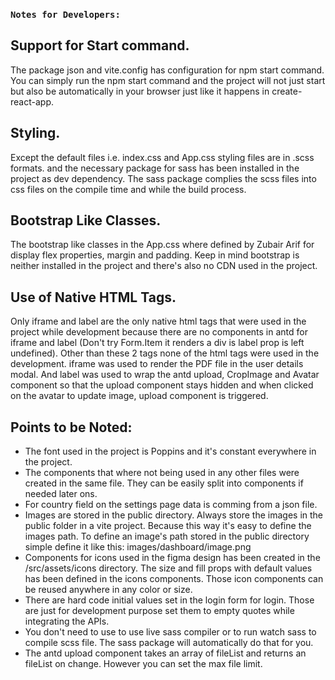 ### `Notes for Developers: `

## Support for Start command.

The package json and vite.config has configuration for npm start command. You can simply run the npm start command and the project will not just start but also be automatically in your browser just like it happens in create-react-app.

## Styling.

Except the default files i.e. index.css and App.css styling files are in .scss formats. and the necessary package for sass has been installed in the project as dev dependency. The sass package complies the scss files into css files on the compile time and while the build process.

## Bootstrap Like Classes.

The bootstrap like classes in the App.css where defined by Zubair Arif for display flex properties, margin and padding. Keep in mind bootstrap is neither installed in the project and there's also no CDN used in the project.

## Use of Native HTML Tags.

Only iframe and label are the only native html tags that were used in the project while development because there are no components in antd for iframe and label (Don't try Form.Item it renders a div is label prop is left undefined). Other than these 2 tags none of the html tags were used in the development. iframe was used to render the PDF file in the user details modal. And label was used to wrap the antd upload, CropImage and Avatar component so that the upload component stays hidden and when clicked on the avatar to update image, upload component is triggered.

## Points to be Noted:

- The font used in the project is Poppins and it's constant everywhere in the project.
- The components that where not being used in any other files were created in the same file. They can be easily split into components if needed later ons.
- For country field on the settings page data is comming from a json file.
- Images are stored in the public directory. Always store the images in the public folder in a vite project. Because this way it's easy to define the images path. To define an image's path stored in the public directory simple define it like this: images/dashboard/image.png
- Components for icons used in the figma design has been created in the /src/assets/icons directory. The size and fill props with default values has been defined in the icons components. Those icon components can be reused anywhere in any color or size.
- There are hard code initial values set in the login form for login. Those are just for development purpose set them to empty quotes while integrating the APIs.
- You don't need to use to use live sass compiler or to run watch sass to compile scss file. The sass package will automatically do that for you.
- The antd upload component takes an array of fileList and returns an fileList on change. However you can set the max file limit.
